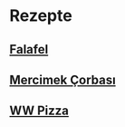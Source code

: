 # Rezepte

## [Falafel](./falafel.md)
## [Mercimek Çorbası](./mercimek.md)
## [WW Pizza](./ww-pizza.md)
